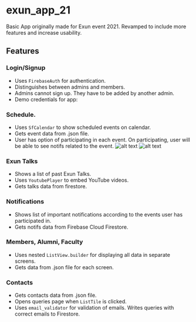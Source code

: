 # exun_app_21
Basic App originally made for Exun event 2021. Revamped to include more features and increase usability.

## Features

### Login/Signup
- Uses `FirebaseAuth` for authentication.
- Distinguishes between admins and members.
- Admins cannot sign up. They have to be added by another admin.
- Demo credentials for app: 

### Schedule.
- Uses `SfCalendar` to show scheduled events on calendar.
- Gets event data from .json file.
- User has option of participating in each event. On participating, user will be able to see notifs related to the event.
  ![alt text](https://github.com/navgarg/exun-app-2021-updated/blob/masted/schedule_screen.jpeg?raw=true)
  ![alt text](https://github.com/navgarg/exun-app-2021-updated/blob/masted/schedule_dialog.jpeg?raw=true)

### Exun Talks
- Shows a list of past Exun Talks.
- Uses `YoutubePlayer` to embed YouTube videos.
- Gets talks data from firestore.

### Notifications
- Shows list of important notifications according to the events user has participated in.
- Gets notifs data from Firebase Cloud Firestore.

### Members, Alumni, Faculty
- Uses nested `ListView.builder` for displaying all data in separate screens.
- Gets data from .json file for each screen.

### Contacts
- Gets contacts data from .json file.
- Opens queries page when `ListTile` is clicked. 
- Uses `email_validator` for validation of emails. Writes queries with correct emails to Firestore.
